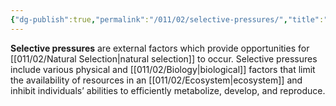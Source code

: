 ```yaml
---
{"dg-publish":true,"permalink":"/011/02/selective-pressures/","title":"Selective Pressures","tags":["BIOL305"],"noteIcon":"1","created":"2024-10-03T22:59:21.373-07:00","updated":"2024-10-04T11:22:35.957-07:00"}
---
```


**Selective pressures** are external factors which provide opportunities for [[011/02/Natural Selection\|natural selection]] to occur. Selective pressures include various physical and [[011/02/Biology\|biological]] factors that limit the availability of resources in an [[011/02/Ecosystem\|ecosystem]] and inhibit individuals’ abilities to efficiently metabolize, develop, and reproduce.